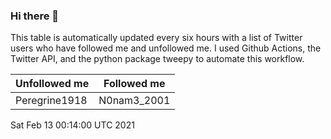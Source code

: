### Hi there 👋

This table is automatically updated every six hours with a list of Twitter users who have followed me and unfollowed me. I used Github Actions, the Twitter API, and the python package tweepy to automate this workflow.

| Unfollowed me |  Followed me |
| --- | --- |
|Peregrine1918|N0nam3_2001|
Sat Feb 13 00:14:00 UTC 2021
